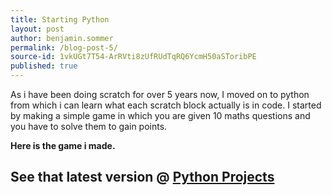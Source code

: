 ```yaml
---
title: Starting Python
layout: post
author: benjamin.sommer
permalink: /blog-post-5/
source-id: 1vkUGt7T54-ArRVti8zUfRUdTqRQ6YcmH50aSToribPE
published: true
---
```

As i have been doing scratch for over 5 years now, I moved on to python from which i can learn what each scratch block actually is in code. I started by making a simple game in which you are given 10 maths questions and you have to solve them to gain points.

**Here is the game i made.**


## See that latest version @     <a href="https://comput3rz.github.io/python_projects/">Python Projects</a>
